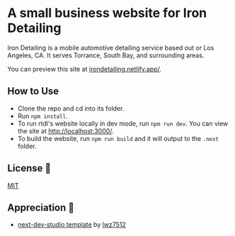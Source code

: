 # A small business website for Iron Detailing
Iron Detailing is a mobile automotive detailing service based out or Los Angeles, CA. It serves Torrance, South Bay, and surrounding areas.
  
You can preview this site at [irondetailing.netlify.app/](https://irondetailing.netlify.app/).


## How to Use
  * Clone the repo and cd into its folder.
  * Run `npm install`.
  * To run rtdl's website locally in dev mode, run `npm run dev`. You can 
    view the site at [http://localhost:3000/](http://localhost:3000/).
  * To build the website, run `npm run build` and it will output to the `.next` folder.


## License 🤝
[MIT](./LICENSE)


## Appreciation 🙏
  * [next-dev-studio template](https://github.com/lwz7512/next-dev-studio) by [lwz7512](https://github.com/lwz7512)